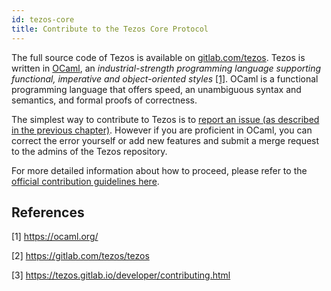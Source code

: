 ```yaml
---
id: tezos-core
title: Contribute to the Tezos Core Protocol
---
```


The full source code of Tezos is available on [gitlab.com/tezos](https://gitlab.com/tezos/tezos). Tezos is written in [OCaml](https://ocaml.org/), an _industrial-strength programming language supporting functional, imperative and object-oriented styles_ [[1]](/contribute/tezos-core#references). OCaml is a functional programming language that offers speed, an unambiguous syntax and semantics, and formal proofs of correctness.

The simplest way to contribute to Tezos is to [report an issue (as described in the previous chapter)](/contribute/report-issue). However if you are proficient in OCaml, you can correct the error yourself or add new features and submit a merge request to the admins of the Tezos repository.

For more detailed information about how to proceed, please refer to the [official contribution guidelines here](tezos.gitlab.io/developer/contributing.html).

## References

[1] https://ocaml.org/

[2] https://gitlab.com/tezos/tezos

[3] https://tezos.gitlab.io/developer/contributing.html
